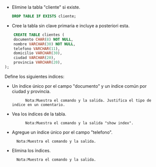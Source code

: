 - Elimine la tabla "cliente" si existe.

    ```sql
    DROP TABLE IF EXISTS cliente;
    ```

- Cree la tabla sin clave primaria e incluye a posteriori esta.

```sql
    CREATE TABLE clientes (
    documento CHAR(8) NOT NULL,
    nombre VARCHAR(30) NOT NULL,
    telefono VARCHAR(11),    
    domicilio VARCHAR(30),
    ciudad VARCHAR(20),
    provincia VARCHAR(20),
);
```

Define los siguientes indices:

- Un índice único por el campo "documento" y un índice común por ciudad y provincia.

            Nota:Muestra el comando y la salida. Justifica el tipo de indice en un comentario.

- Vea los índices de la tabla.

            Nota:Muestra el comando y la salida "show index".

- Agregue un índice único por el campo "telefono".

        Nota:Muestra el comando y la salida.

- Elimina los índices.

        Nota:Muestra el comando y la salida.

